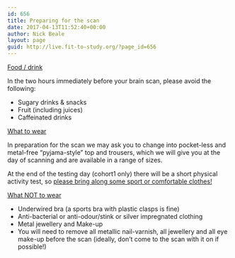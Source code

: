 ```yaml
---
id: 656
title: Preparing for the scan
date: 2017-04-13T11:52:40+00:00
author: Nick Beale
layout: page
guid: http://live.fit-to-study.org/?page_id=656
---
```

<u>Food / drink</u>

In the two hours immediately before your brain scan, please avoid the following:

  * Sugary drinks & snacks
  * Fruit (including juices)
  * Caffeinated drinks

<u>What to wear</u>

In preparation for the scan we may ask you to change into pocket-less and metal-free &#8220;pyjama-style&#8221; top and trousers, which we will give you at the day of scanning and are available in a range of sizes.

At the end of the testing day (cohort1 only) there will be a short physical activity test, so <u>please bring along some sport or comfortable clothes! </u>

<u></u><u>What NOT to wear</u>

  * Underwired bra (a sports bra with plastic clasps is fine)
  * Anti-bacterial or anti-odour/stink or silver impregnated clothing
  * Metal jewellery and Make-up
  * You will need to remove all metallic nail-varnish, all jewellery and all eye make-up before the scan (ideally, don&#8217;t come to the scan with it on if possible!)